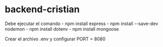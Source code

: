 # backend-cristian

Debe ejecutar el comando
    - npm install express
    - npm install --save-dev nodemon
    - npm install dotenv
    - npm install mongoose


Crear el archivo .env y configurar
    PORT = 8080
    